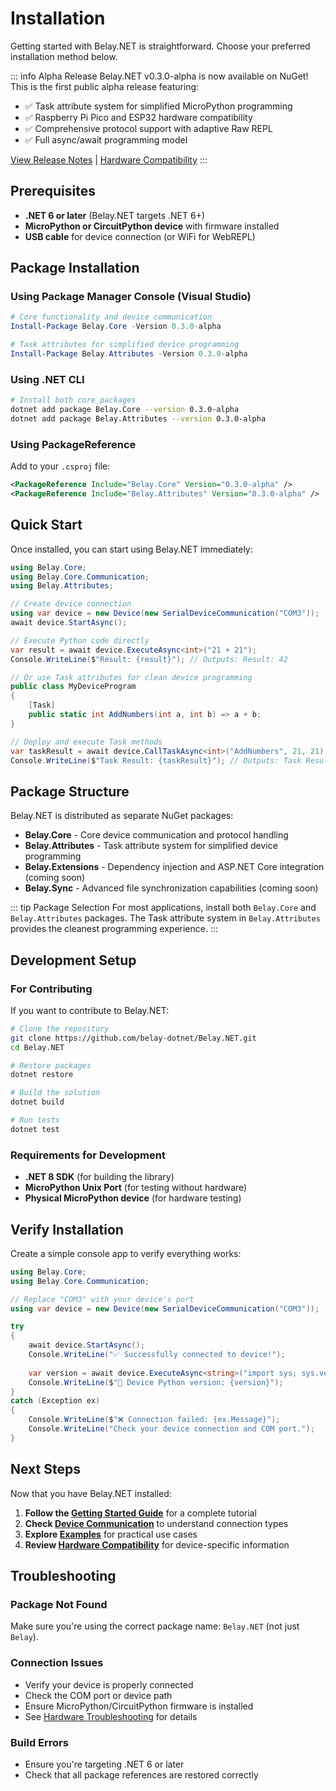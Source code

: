 # Installation

Getting started with Belay.NET is straightforward. Choose your preferred installation method below.

::: info Alpha Release
Belay.NET v0.3.0-alpha is now available on NuGet! This is the first public alpha release featuring:
- ✅ Task attribute system for simplified MicroPython programming
- ✅ Raspberry Pi Pico and ESP32 hardware compatibility  
- ✅ Comprehensive protocol support with adaptive Raw REPL
- ✅ Full async/await programming model

[View Release Notes](https://github.com/belay-dotnet/Belay.NET/releases/tag/v0.3.0-alpha) | [Hardware Compatibility](/hardware/compatibility)
:::

## Prerequisites

- **.NET 6 or later** (Belay.NET targets .NET 6+)
- **MicroPython or CircuitPython device** with firmware installed
- **USB cable** for device connection (or WiFi for WebREPL)

## Package Installation

### Using Package Manager Console (Visual Studio)
```powershell
# Core functionality and device communication
Install-Package Belay.Core -Version 0.3.0-alpha

# Task attributes for simplified device programming
Install-Package Belay.Attributes -Version 0.3.0-alpha
```

### Using .NET CLI
```bash
# Install both core packages
dotnet add package Belay.Core --version 0.3.0-alpha
dotnet add package Belay.Attributes --version 0.3.0-alpha
```

### Using PackageReference
Add to your `.csproj` file:
```xml
<PackageReference Include="Belay.Core" Version="0.3.0-alpha" />
<PackageReference Include="Belay.Attributes" Version="0.3.0-alpha" />
```

## Quick Start

Once installed, you can start using Belay.NET immediately:

```csharp
using Belay.Core;
using Belay.Core.Communication;
using Belay.Attributes;

// Create device connection
using var device = new Device(new SerialDeviceCommunication("COM3"));
await device.StartAsync();

// Execute Python code directly
var result = await device.ExecuteAsync<int>("21 + 21");
Console.WriteLine($"Result: {result}"); // Outputs: Result: 42

// Or use Task attributes for clean device programming
public class MyDeviceProgram
{
    [Task]
    public static int AddNumbers(int a, int b) => a + b;
}

// Deploy and execute Task methods
var taskResult = await device.CallTaskAsync<int>("AddNumbers", 21, 21);
Console.WriteLine($"Task Result: {taskResult}"); // Outputs: Task Result: 42
```

## Package Structure

Belay.NET is distributed as separate NuGet packages:

- **Belay.Core** - Core device communication and protocol handling
- **Belay.Attributes** - Task attribute system for simplified device programming
- **Belay.Extensions** - Dependency injection and ASP.NET Core integration (coming soon)
- **Belay.Sync** - Advanced file synchronization capabilities (coming soon)

::: tip Package Selection
For most applications, install both `Belay.Core` and `Belay.Attributes` packages. The Task attribute system in `Belay.Attributes` provides the cleanest programming experience.
:::

## Development Setup

### For Contributing
If you want to contribute to Belay.NET:

```bash
# Clone the repository
git clone https://github.com/belay-dotnet/Belay.NET.git
cd Belay.NET

# Restore packages
dotnet restore

# Build the solution
dotnet build

# Run tests
dotnet test
```

### Requirements for Development
- **.NET 8 SDK** (for building the library)
- **MicroPython Unix Port** (for testing without hardware)
- **Physical MicroPython device** (for hardware testing)

## Verify Installation

Create a simple console app to verify everything works:

```csharp
using Belay.Core;
using Belay.Core.Communication;

// Replace "COM3" with your device's port
using var device = new Device(new SerialDeviceCommunication("COM3"));

try
{
    await device.StartAsync();
    Console.WriteLine("✅ Successfully connected to device!");
    
    var version = await device.ExecuteAsync<string>("import sys; sys.version");
    Console.WriteLine($"📱 Device Python version: {version}");
}
catch (Exception ex)
{
    Console.WriteLine($"❌ Connection failed: {ex.Message}");
    Console.WriteLine("Check your device connection and COM port.");
}
```

## Next Steps

Now that you have Belay.NET installed:

1. **Follow the [Getting Started Guide](/guide/getting-started)** for a complete tutorial
2. **Check [Device Communication](/guide/device-communication)** to understand connection types
3. **Explore [Examples](/examples/)** for practical use cases
4. **Review [Hardware Compatibility](/hardware/)** for device-specific information

## Troubleshooting

### Package Not Found
Make sure you're using the correct package name: `Belay.NET` (not just `Belay`).

### Connection Issues  
- Verify your device is properly connected
- Check the COM port or device path
- Ensure MicroPython/CircuitPython firmware is installed
- See [Hardware Troubleshooting](/hardware/troubleshooting-connections) for details

### Build Errors
- Ensure you're targeting .NET 6 or later
- Check that all package references are restored correctly